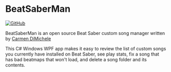 
# BeatSaberMan

[![GitHub](https://img.shields.io/badge/license-MIT-green)]()

BeatSaberMan is an open source Beat Saber custom song manager written by [Carmen DiMichele](https://dimichelec.wixsite.com/carmendimichele) 

This C# Windows WPF app makes it easy to review the list of custom songs you currently have installed
  on Beat Saber, see play stats, fix a song that has bad beatmaps that won't load, and delete a song folder and its contents.


<!-- --------------------------------------------------------------------

Coding Notes:

* change level coloring to color by count ranking

* add top area stats and functions

* add a way to mark a song just in this UI

* post it on GitHub, Reddit, or something

* clean-up code
  
-------------------------------------------------------------------- -->



